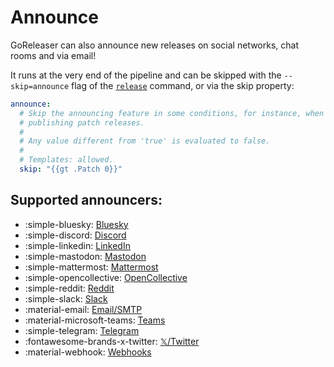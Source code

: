 # Announce

GoReleaser can also announce new releases on social networks, chat rooms and via
email!

It runs at the very end of the pipeline and can be skipped with the
`--skip=announce` flag of the [`release`](../../cmd/goreleaser_release.md)
command, or via the skip property:

```yaml title=".goreleaser.yaml"
announce:
  # Skip the announcing feature in some conditions, for instance, when
  # publishing patch releases.
  #
  # Any value different from 'true' is evaluated to false.
  #
  # Templates: allowed.
  skip: "{{gt .Patch 0}}"
```

## Supported announcers:

<div class="grid cards" markdown>

- :simple-bluesky: [Bluesky](./bluesky.md)
- :simple-discord: [Discord](./discord.md)
- :simple-linkedin: [LinkedIn](./linkedin.md)
- :simple-mastodon: [Mastodon](./mastodon.md)
- :simple-mattermost: [Mattermost](./mattermost.md)
- :simple-opencollective: [OpenCollective](./opencollective.md)
- :simple-reddit: [Reddit](./reddit.md)
- :simple-slack: [Slack](./slack.md)
- :material-email: [Email/SMTP](./smtp.md)
- :material-microsoft-teams: [Teams](./teams.md)
- :simple-telegram: [Telegram](./telegram.md)
- :fontawesome-brands-x-twitter: [𝕏/Twitter](./twitter.md)
- :material-webhook: [Webhooks](./webhook.md)

</div>
